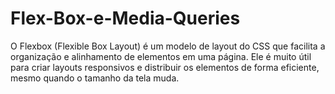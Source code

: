 # Flex-Box-e-Media-Queries
O Flexbox (Flexible Box Layout) é um modelo de layout do CSS que facilita a organização e alinhamento de elementos em uma página. Ele é muito útil para criar layouts responsivos e distribuir os elementos de forma eficiente, mesmo quando o tamanho da tela muda.
